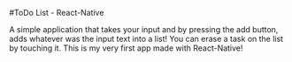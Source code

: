 #ToDo List - React-Native

A simple application that takes your input and by pressing the add button, adds whatever was the input text into a list!
You can erase a task on the list by touching it.
This is my very first app made with React-Native!
